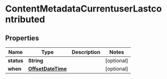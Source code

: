 # ContentMetadataCurrentuserLastcontributed

## Properties
Name | Type | Description | Notes
------------ | ------------- | ------------- | -------------
**status** | **String** |  |  [optional]
**when** | [**OffsetDateTime**](OffsetDateTime.md) |  |  [optional]
